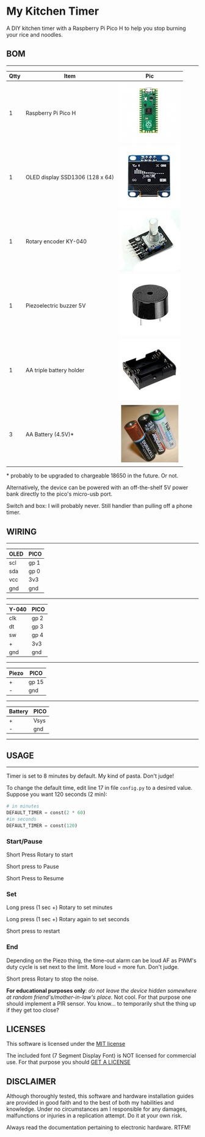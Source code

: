 # My Kitchen Timer

A DIY kitchen timer with a Raspberry Pi Pico H to help you stop burning your rice and noodles.


## BOM
--------------

| Qtty | Item | Pic |
|------|------|-----|
| 1 | Raspberry Pi Pico H | ![Raspberry Pi Pico](/img/pi-pico.jpg?raw=true "Raspberry Pi Pico")
| 1 | OLED display SSD1306 (128 x 64) | ![SSD1306](/img/oled.jpg?raw=true "SSD1306")
| 1 | Rotary encoder KY-040 | ![KY-040](/img/rotary.jpg?raw=true "KY-040")
| 1 | Piezoelectric buzzer 5V | ![Piezo](/img/piezo.jpg?raw=true "Piezo")
| 1 | AA triple battery holder | ![Battery Holder](/img/holder.jpg?raw=true "Battery Holder")
| 3 | AA Battery (4.5V)* | ![Battery](/img/aa.jpg?raw=true "Battery")

\* probably to be upgraded to chargeable 18650 in the future. Or not.

Alternatively, the device can be powered with an off-the-shelf 5V power bank directly to the pico's micro-usb port.

Switch and box: I will probably never. Still handier than pulling off a phone timer.

## WIRING
--------------

OLED  | PICO
------|------
scl  | gp 1
sda  | gp 0
vcc  | 3v3
gnd  | gnd
--------------

Y-040 | PICO
------|------
clk  | gp 2
dt  | gp 3
sw  | gp 4
\+  | 3v3
gnd  | gnd
--------------

Piezo  | PICO
------|------
\+  | gp 15
\-  | gnd
--------------

Battery| PICO
------|------
\+  | Vsys
\-  | gnd
--------------


## USAGE
--------------
Timer is set to 8 minutes by default. My kind of pasta. Don't judge!

To change the default time, edit line 17 in file `config.py` to a desired value. Suppose you want 120 seconds (2 min):

```python
# in minutes
DEFAULT_TIMER = const(2 * 60)
#in seconds
DEFAULT_TIMER = const(120)
```

### Start/Pause
Short Press Rotary to start

Short press to Pause

Short Press to Resume

### Set
Long press (1 sec +) Rotary to set minutes

Long press (1 sec +) Rotary again to set seconds

Short press to restart

### End
Depending on the Piezo thing, the time-out alarm can be loud AF as PWM's duty cycle is set next to the limit. More loud = more fun. Don't judge.

Short press Rotary to stop the noise.

**For educational purposes only**: *do not leave the device hidden somewhere at random friend's/mother-in-law's place.* Not cool. For that purpose one should implement a PIR sensor. You know... to temporarily shut the thing up if they get too close?


## LICENSES
This software is licensed under the [MIT license](https://opensource.org/licenses/MIT)

The included font (7 Segment Display Font) is NOT licensed for commercial use. For that purpose you should [GET A LICENSE](https://creativemarket.com/KraftiLab/2702060-7-Segment-Display-Font?utm_source=Link&utm_medium=CM+Social+Share&utm_campaign=Product+Social+Share&utm_content=7+Segment+Display+Font+~+Display+Fonts+~+Creative+Market&ts=201806)

## DISCLAIMER
Although thoroughly tested, this software and hardware installation guides are provided in good faith and to the best of both my habilities and knowledge. Under no circumstances am I responsible for any damages, malfunctions or injuries in a replication attempt. Do it at your own risk.

Always read the documentation pertaining to electronic hardware. RTFM!
